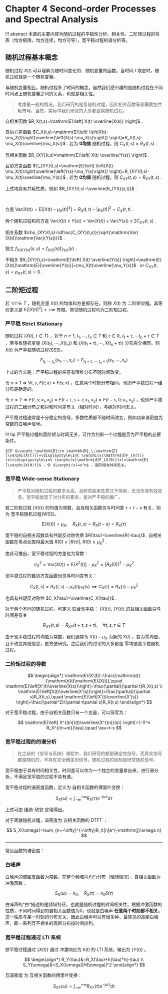 # Chapter 4 Second-order Processes and Spectral Analysis

!!! abstract
    本章的主要内容为随机过程的平稳性分析、相关性，二阶矩过程的性质（均方极限，均方连续，均方可导），宽平稳过程的谱分析等。

## 随机过程基本概念

随机过程 $X(t)$ 可以理解为随时间变化的、随机变量的函数。当时间 $t$ 取定时，随机过程就是一个随机变量。

与随机变量相比，随机过程多了时间的概念，自然我们感兴趣的是随机过程在不同时间点上随机变量之间的关系，也就是相关性。

> 考虑最一般的情况，我们研究的是复随机过程，因此相关函数等都需要加共轭符号。当然，实际中我们研究的大多都是实随机过程。

自相关函数 $R_X(t,s)=\mathrm{E}\left[ X(t) \overline{X(s)} \right]$ .

自协方差函数 $C_X(t,s)=\mathrm{E}\left[ \left(X(t)-\mu_X(t)\right)\overline{\left(X(s)-\mu_X(s)\right)} \right]=R_X(t,s)-\mu_X(t)\overline{\mu_X(s)}$ . 若为 **0均值** 随机过程，则 $C_X(t,s)=R_X(t,s)$ .

互相关函数 $R_{XY}(t,s)=\mathrm{E}\left[ X(t) \overline{Y(s)} \right]$ .

互协方差函数 $C_{XY}(t,s)=\mathrm{E}\left[ \left(X(t)-\mu_X(t)\right)\overline{\left(Y(s)-\mu_Y(s)\right)} \right]=R_{XY}(t,s)-\mu_X(t)\overline{\mu_Y(s)}$ . 若为 **0均值** 随机过程，则 $C_{XY}(t,s)=R_{XY}(t,s)$ .

上式均具有共轭性质，例如 $R_{XY}(t,s)=\overline{R_{YX}(s,t)}$ .

<br>

方差 $\mathrm{Var}(X(t))=\mathrm{E}\left[ |X(t)-\mu_X(t)|^2\right]=R_X(t,t)-|\mu_X(t)|^2=C_X(t,t)$ .

两个随机过程和的方差 $\mathrm{Var}(X(t)\pm Y(s))=\mathrm{Var}(X(t))+\mathrm{Var}(Y(s))\pm 2C_{XY}(t,s)$ .

相关系数 $\rho_{XY}(t,s)=\dfrac{C_{XY}(t,s)}{\sqrt{\mathrm{Var}(X(t))\mathrm{Var}(Y(s))}}$ .

独立 $f_{X(t)Y(s)}(x,y)=f_{X(t)}(x)f_{Y(s)}(y)$ .

不相关 $R_{XY}(t,s)=\mathrm{E}\left[ X(t) \overline{Y(s)} \right]=\mathrm{E}[X(t)]\mathrm{E}[\overline{Y(s)}]=\mu_X(t)\overline{\mu_Y(s)}$ . or $C_{XY}(t,s)=\rho_{XY}(t,s)=0$ .

## 二阶矩过程

若 $\forall t\in T$ ，随机变量 $X(t)$ 的均值和方差都存在，则称 $X(t)$ 为 二阶矩过程。其等价定义是 $\mathrm{E}\left[|X(t)|^2\right]<+\infty$ 有限。常见随机过程均为二阶矩过程。

### 严平稳 Strict Stationary

随机过程 $\{X(t),\;t\in T\}$ ，对于 $n\geqslant 1,\;t_1,\cdots,t_n\in T$ 和 $\tau\in \mathbb{R},\;t_1+\tau,\cdots t_n+\tau\in T$ ，若多维随机变量 $(X(t_1),\cdots,X(t_n))$ 和 $(X(t_1+\tau),\cdots,X(t_n+\tau))$ 分布完全相同，则 $X(t)$ 为严平稳随机过程(SSS)。

$$
F_{t_1,\cdots,t_n}(x_1,\cdots,x_n)=F_{t_1+\tau,\cdots,t_n+\tau}(x_1,\cdots,x_n)
$$

上式的含义是：严平稳过程的任意有限维分布不随时间改变。

令 $n=1\Rightarrow\forall t,s,\;F(t;x)=F(s;x)$ ，任意两个时刻分布相同，也即严平稳过程一维分布是确定的。

令 $n=2\Rightarrow F(t,s;x_1,x_2)=F(t+\tau,s+\tau;x_1,x_2)=F(t-s,0;x_1,x_2)$ ，也即严平稳过程的二维分布之和只和时间差有关（相对时间），与绝对时间无关。

严平稳过程通常是十分稳定的信号，多数性质都不随时间改变，例如功率谱密度为常数的白噪声信号。

!!! tip
    严平稳过程的高阶矩与时间无关，可作为判断一个过程是否为严平稳的必要条件。

    对于 $\varphi:\mathbb{R}\to \mathbb{R},\;\mathrm{E}[\varphi(X(t))]=\displaystyle\int \varphi(x)\mathrm{d}F_{X(t)}(x)=\displaystyle\int \varphi(x)\mathrm{d}F_{X(0)}(x)=\mathrm{E}[\varphi(X(0))]$ ，令 $\varphi(x)=x^n$ ，高阶矩与时间无关。

### 宽平稳 Wide-sense Stationary

> 严平稳对随机过程的要求太高，且研究起来性质过于简单，无法传递有效信息。宽平稳放宽了对分布的要求，是对严平稳的推广。

若二阶矩过程 $\{X(t)\}$ 的均值为常数，且自相关函数仅与时间差 $\tau=t-s$ 有关，则为 宽平稳随机过程(WSS)。

$$
\mathrm{E}[X(t)]=\mu_X,\quad R_X(t,s)=R_X(t-s)=R_X(\tau)
$$

宽平稳的自相关函数具有共轭反对称性质 $R(\tau)=\overline{R(-\tau)}$ . 自相关函数在零点处取得最大值 $R(0)\geqslant |R(\tau)|,\; R(0)\geqslant \mu_X^2$ .

由此可推出，宽平稳过程的方差也为常数：

$$
\sigma_X^2=\mathrm{Var}(X(t))=\mathrm{E}[X^2(t)]-\mu_X^2=[R_X(0)]^2-\mu_X^2
$$

宽平稳过程的自协方差函数也仅与时间差有关：

$$
C_X(t,s)=R_X(t,s)-\mu_X(t)\mu_X(s) \implies C_X(\tau)=R_X(\tau)-\mu_X^2
$$

也具有共轭反对称性 $C_X(\tau)=\overline{C_X(\tau)}$ .

对于两个不同的随机过程，可定义 联合宽平稳： $\{X(t)\},\;\{Y(t)\}$ 的互相关函数只与时间差有关

$$
R_{XY}(t,s)=R_{XY}(t+\tau,s+\tau),\quad \forall t,s,\tau \in T
$$

由于宽平稳过程的均值为常数，我们通常令 $X(t)-\mu_X$ 为新的 $X(t)$ ，变为零均值，且不改变其他信息，更方便研究。之后我们的讨论的大多都是 零均值宽平稳随机过程。

### 二阶矩过程的导数

$$
\begin{align*}
\mathrm{E}[X'(t)]=\frac{\mathrm{d}}{\mathrm{d}t}\mathrm{E}[X(t)],\quad \mathrm{E}\left[X'(t)\overline{X(s)}\right]=\frac{\partial}{\partial t}R_X(t,s) \\
\mathrm{E}\left[X(t)\overline{X'(s)}\right]=\frac{\partial}{\partial s}R_X(t,s),\quad \mathrm{E}\left[X'(t)\overline{X'(s)} \right]=\frac{\partial^2}{\partial t\partial s}R_X(t,s)
\end{align*}
$$

对于宽平稳过程，由于自相关函数只有一个变量，可以简写为：

$$
\mathrm{E}\left[ X^{(m)}(t)\overline{X^{(n)}(s)} \right]=(-1)^n R_X^{(m+n)}(\tau),\quad \tau=t-s
$$

### 宽平稳过程的的谱分析

> 在之前的《信号与系统》课程中，我们研究的都是确定性信号。而真实信号都是随机的，不存在完全确定的信号。随机过程的目标是研究随机信号。

宽平稳由于具有时间相关性，时间差可以作为一个独立的变量拿出来，进行谱分析。不满足宽平稳的过程不具有谱。

宽平稳过程的谱密度函数，定义为 自相关函数的傅里叶变换：

$$
S_X(\omega)=\int_{-\infty}^{+\infty}R_X(\tau)e^{-\mathrm{j}\omega \tau}\mathrm{d}\tau
$$

上式可由 维纳-欣钦 定理得出。

对于离散随机过程，谱密度为 自相关函数的 DTFT ：

$$
S_X(\omega)=\sum_{n=-\infty}^{+\infty}R_X[n]e^{-\mathrm{j}\omega n}
$$

---

常见函数的谱密度：

<!-- TODO -->

### 白噪声

白噪声的谱密度函数为常数，在整个频域内均匀分布（理想情况），自相关函数为冲激函数：

$$
S_X(\omega)=n_0,\quad R_X(\tau)=n_0\delta(\tau)
$$

白噪声的“白“描述的是频域特征，也就是随机过程的时间相关性。根据冲激函数的性质，不同时间得到的自相关函数值为0，也就是白噪声 **任意两个时刻都不相关**。这一性质与某一时刻的分布无关，因此白噪声可以有很多种，最常见的高斯白噪声，即一系列互不相关的高斯分布按时间排列。

### 宽平稳过程通过 LTI 系统

款平稳过程通过 $\{X(t)\}$ 通过 冲激响应为 $h(t)$ 的 LTI 系统，输出为 $\{Y(t)\}$ 。

$$
\begin{align*}
R_Y(\tau)&=R_X(\tau)*h(\tau)*h(-\tau) \\
S_Y(\omega)&=S_X(\omega)|H(\omega)|^2
\end{align*}
$$

<!-- TODO：补充公式 -->

互谱密度 为 互相关函数的傅里叶变换：

$$
S_{XY}(\omega)=\int_{-\infty}^{+\infty}R_{XY}(\tau)e^{-\mathrm{j}\omega \tau}\mathrm{d}\tau
$$
